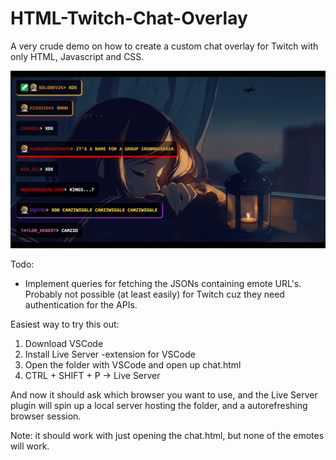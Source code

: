 # HTML-Twitch-Chat-Overlay
A very crude demo on how to create a custom chat overlay for Twitch with only HTML, Javascript and CSS.

![](chat.gif)

Todo:
* Implement queries for fetching the JSONs containing emote URL's. Probably not possible (at least easily) for Twitch cuz they need authentication for the APIs.

Easiest way to try this out:
1) Download VSCode
2) Install Live Server -extension for VSCode
3) Open the folder with VSCode and open up chat.html
4) CTRL + SHIFT + P -> Live Server

And now it should ask which browser you want to use, and the Live Server plugin will spin up a local server hosting the folder,
and a autorefreshing browser session.

Note: it should work with just opening the chat.html, but none of the emotes will work.
